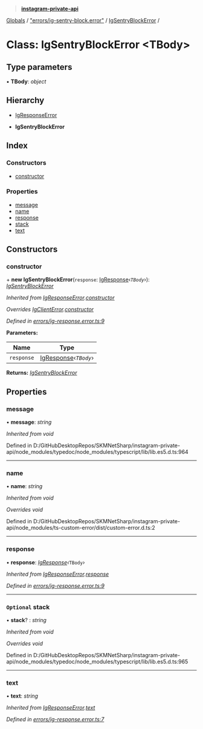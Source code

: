 > **[instagram-private-api](../README.md)**

[Globals](../globals.md) / ["errors/ig-sentry-block.error"](../modules/_errors_ig_sentry_block_error_.md) / [IgSentryBlockError](_errors_ig_sentry_block_error_.igsentryblockerror.md) /

# Class: IgSentryBlockError <**TBody**>

## Type parameters

▪ **TBody**: *object*

## Hierarchy

  * [IgResponseError](_errors_ig_response_error_.igresponseerror.md)

  * **IgSentryBlockError**

## Index

### Constructors

* [constructor](_errors_ig_sentry_block_error_.igsentryblockerror.md#constructor)

### Properties

* [message](_errors_ig_sentry_block_error_.igsentryblockerror.md#message)
* [name](_errors_ig_sentry_block_error_.igsentryblockerror.md#name)
* [response](_errors_ig_sentry_block_error_.igsentryblockerror.md#response)
* [stack](_errors_ig_sentry_block_error_.igsentryblockerror.md#optional-stack)
* [text](_errors_ig_sentry_block_error_.igsentryblockerror.md#text)

## Constructors

###  constructor

\+ **new IgSentryBlockError**(`response`: [IgResponse](../modules/_types_common_types_.md#igresponse)‹*`TBody`*›): *[IgSentryBlockError](_errors_ig_sentry_block_error_.igsentryblockerror.md)*

*Inherited from [IgResponseError](_errors_ig_response_error_.igresponseerror.md).[constructor](_errors_ig_response_error_.igresponseerror.md#constructor)*

*Overrides [IgClientError](_errors_ig_client_error_.igclienterror.md).[constructor](_errors_ig_client_error_.igclienterror.md#constructor)*

*Defined in [errors/ig-response.error.ts:9](https://github.com/Nerixyz/instagram-private-api/blob/e5037ee/src/errors/ig-response.error.ts#L9)*

**Parameters:**

Name | Type |
------ | ------ |
`response` | [IgResponse](../modules/_types_common_types_.md#igresponse)‹*`TBody`*› |

**Returns:** *[IgSentryBlockError](_errors_ig_sentry_block_error_.igsentryblockerror.md)*

## Properties

###  message

• **message**: *string*

*Inherited from void*

Defined in D:/GitHubDesktopRepos/SKMNetSharp/instagram-private-api/node_modules/typedoc/node_modules/typescript/lib/lib.es5.d.ts:964

___

###  name

• **name**: *string*

*Inherited from void*

*Overrides void*

Defined in D:/GitHubDesktopRepos/SKMNetSharp/instagram-private-api/node_modules/ts-custom-error/dist/custom-error.d.ts:2

___

###  response

• **response**: *[IgResponse](../modules/_types_common_types_.md#igresponse)‹*`TBody`*›*

*Inherited from [IgResponseError](_errors_ig_response_error_.igresponseerror.md).[response](_errors_ig_response_error_.igresponseerror.md#response)*

*Defined in [errors/ig-response.error.ts:9](https://github.com/Nerixyz/instagram-private-api/blob/e5037ee/src/errors/ig-response.error.ts#L9)*

___

### `Optional` stack

• **stack**? : *string*

*Inherited from void*

*Overrides void*

Defined in D:/GitHubDesktopRepos/SKMNetSharp/instagram-private-api/node_modules/typedoc/node_modules/typescript/lib/lib.es5.d.ts:965

___

###  text

• **text**: *string*

*Inherited from [IgResponseError](_errors_ig_response_error_.igresponseerror.md).[text](_errors_ig_response_error_.igresponseerror.md#text)*

*Defined in [errors/ig-response.error.ts:7](https://github.com/Nerixyz/instagram-private-api/blob/e5037ee/src/errors/ig-response.error.ts#L7)*